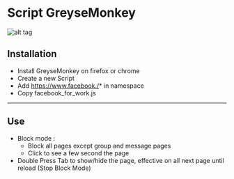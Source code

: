 # Script GreyseMonkey
![alt tag](https://michellewray.files.wordpress.com/2012/09/facebook.jpg?w=529&h=212)
## Installation ##
   * Install GreyseMonkey on firefox or chrome
   * Create a new Script
   * Add https://www.facebook./* in namespace
   * Copy facebook_for_work.js 

- - - -
## Use ##
   * Block mode : 
     * Block all pages except group and message pages
     * Click to see a few second the page
   * Double Press Tab to show/hide the page, effective on all next page until reload (Stop Block Mode)

 

